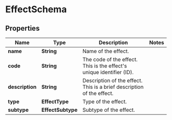 

# EffectSchema


## Properties

| Name | Type | Description | Notes |
|------------ | ------------- | ------------- | -------------|
|**name** | **String** | Name of the effect. |  |
|**code** | **String** | The code of the effect. This is the effect&#39;s unique identifier (ID). |  |
|**description** | **String** | Description of the effect. This is a brief description of the effect. |  |
|**type** | **EffectType** | Type of the effect. |  |
|**subtype** | **EffectSubtype** | Subtype of the effect. |  |



